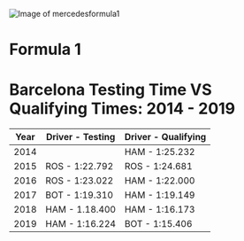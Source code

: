 
![Image of mercedesformula1](https://www.mercedesamgf1.com/en/news/2020/06/silver-arrows-return-racing-renewed-purpose/_jcr_content/root/slider/sliderchilditems/slideritem/image/MQ7-0-image-20200629112832/200618_W11_black_44_vp253_4k_EDIT_4252.jpeg)
# Formula 1

# Barcelona Testing Time VS Qualifying Times: 2014 - 2019
Year         | Driver - Testing | Driver - Qualifying
------------ | -----------------| -------------
2014         |                  | HAM - 1:25.232 
2015         |ROS - 1:22.792    | ROS - 1:24.681
2016         |ROS - 1:23.022    | HAM - 1:22.000
2017         |BOT - 1:19.310    | HAM - 1:19.149
2018         |HAM - 1.18.400    | HAM - 1:16.173
2019         |HAM - 1:16.224    | BOT - 1:15.406

